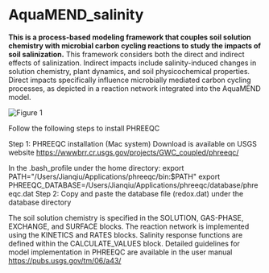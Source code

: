 # AquaMEND_salinity
**This is a process-based modeling framework that couples soil solution chemistry with microbial carbon cycling reactions to study the impacts of soil salinization.**
This framework considers both the direct and indirect effects of salinization. Indirect impacts include salinity-induced changes in solution chemistry, plant dynamics, and soil physicochemical properties. Direct impacts specifically influence microbially mediated carbon cycling processes, as depicted in a reaction network integrated into the AquaMEND model.


![Figure 1](https://github.com/user-attachments/assets/63459800-2746-4d78-9597-5af35544ec17)

Follow the following steps to install PHREEQC

Step 1: PHREEQC installation (Mac system) Download is available on USGS website https://wwwbrr.cr.usgs.gov/projects/GWC_coupled/phreeqc/

In the .bash_profile under the home directory: export PATH="/Users/Jianqiu/Applications/phreeqc/bin:$PATH" export PHREEQC_DATABASE=/Users/Jianqiu/Applications/phreeqc/database/phreeqc.dat
Step 2: Copy and paste the database file (redox.dat) under the database directory

The soil solution chemistry is specified in the SOLUTION, GAS-PHASE, EXCHANGE, and SURFACE blocks. The reaction network is implemented using the KINETICS and RATES blocks. Salinity response functions are defined within the CALCULATE_VALUES block. Detailed guidelines for model implementation in PHREEQC are available in the user manual https://pubs.usgs.gov/tm/06/a43/

